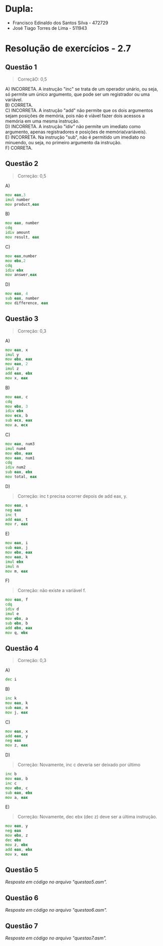 # Dupla:
- Francisco Edinaldo dos Santos Silva   -    472729
- José Tiago Torres de Lima - 511943

#  Resolução de exercícios - 2.7 

##  Questão 1 

> CorreçãO: 0,5

A) INCORRETA. A instrução "inc" se trata de um operador unário, ou seja, só permite um único argumento, que pode ser um registrador ou uma variável.  
B) CORRETA.  
C) INCORRETA. A instrução "add" não permite que os dois argumentos sejam posições de memória, pois não é viável fazer dois acessos a memória em uma mesma instrução.  
D) INCORRETA. A instrução "idiv" não permite um imediato como argumento, apenas registradores e posições de memória(variáveis).  
E) INCORRETA. Na instrução "sub", não é permitido um imediato no minuendo, ou seja, no primeiro argumento da instrução.  
F) CORRETA. 

## Questão 2

> Correção: 0,5

A)
```asm
mov eax,3
imul number
mov product,eax
```
B)
```asm
mov eax, number
cdq
idiv amount
mov result, eax
```
C)
```asm
mov eax,number
mov ebx,2
cdq
idiv ebx
mov answer,eax
```
D)
```asm
mov eax, 4
sub eax, number  
mov difference, eax
```

## Questão 3

> Correção: 0,3

A)
```asm
mov eax, x
imul y
mov ebx, eax
mov eax, 2
imul z
add eax, ebx
mov x, eax
```
B) 
```asm
mov eax, c
cdq 
mov ebx, 3
idiv ebx
mov ecx, b
sub ecx, eax
mov a, ecx
```
C)
```asm
mov eax, num3
imul num4
mov ebx, eax
mov eax, num1
cdq
idiv num2
sub eax, ebx
mov total, eax
```  
D) 

> Correção: inc t precisa ocorrer depois de add eax, y.

```asm
mov eax, s
neg eax
inc t
add eax, t
mov r, eax
```
E)
```asm
mov eax, i
sub eax, j
mov ebx, eax
mov eax, k 
imul ebx
imul n
mov m, eax
```
F)

> Correção: não existe a variável f.

```asm
mov eax, f 
cdq
idiv d 
imul e 
mov ebx, a 
sub ebx, b 
add ebx, eax
mov q, ebx
```

## Questão 4

> Correção: 0,3

A)
```asm
dec i
```
B)
```asm
inc k
mov eax, k
sub eax, m
mov j, eax
```
C)
```asm
mov eax, x
add eax, y
neg eax
mov z, eax
```
D)

> Correção: Novamente, inc c deveria ser deixado por último

```asm
inc b
mov eax, b
inc c
mov ebx, c
sub eax, ebx
mov a, eax
```
E)

> Correção: Novamente, dec ebx (dec z) deve ser a última instrução.

```asm
mov eax, y
neg eax
mov ebx, z
dec ebx
mov z, ebx
add eax, ebx
mov x, eax

```

## Questão 5
*Resposta em código no arquivo "questao5.asm".*

## Questão 6
*Resposta em código no arquivo "questao6.asm".*

## Questão 7
*Resposta em código no arquivo "questao7.asm".*

